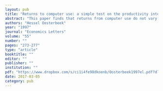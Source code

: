 ```yaml
---
layout: pub
title: "Returns to computer use: a simple test on the productivity interpretation"
abstract: "This paper finds that returns from computer use do not vary with the intensity of computer use. This is evidence against the productivity interpretation of these returns and supports the view that returns from computer use can be attributed to unobserved heterogeneity."
authors: "Hessel Oosterbeek"
year: "1997"
journal: "Economics Letters"
volume: "55"
number: ""
pages: "273-277"
type: "article"
booktitle: ""
editor: ""
publisher: ""
institution: ""
pdf: "https://www.dropbox.com/s/ci1i4fe98dkoonb/Oosterbeek1997el.pdf?dl=0"
date: 2017-03-05
category: pub
---
```


